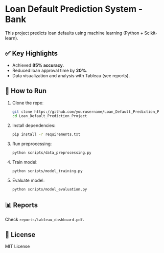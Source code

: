 # Loan Default Prediction System - Bank

This project predicts loan defaults using machine learning (Python + Scikit-learn).

## ✅ Key Highlights
- Achieved **85% accuracy**.
- Reduced loan approval time by **20%**.
- Data visualization and analysis with Tableau (see reports).

## 🚀 How to Run

1. Clone the repo:
   ```bash
   git clone https://github.com/yourusername/Loan_Default_Prediction_Project.git
   cd Loan_Default_Prediction_Project
   ```

2. Install dependencies:
   ```bash
   pip install -r requirements.txt
   ```

3. Run preprocessing:
   ```bash
   python scripts/data_preprocessing.py
   ```

4. Train model:
   ```bash
   python scripts/model_training.py
   ```

5. Evaluate model:
   ```bash
   python scripts/model_evaluation.py
   ```

## 📊 Reports
Check `reports/tableau_dashboard.pdf`.

## 📄 License
MIT License
